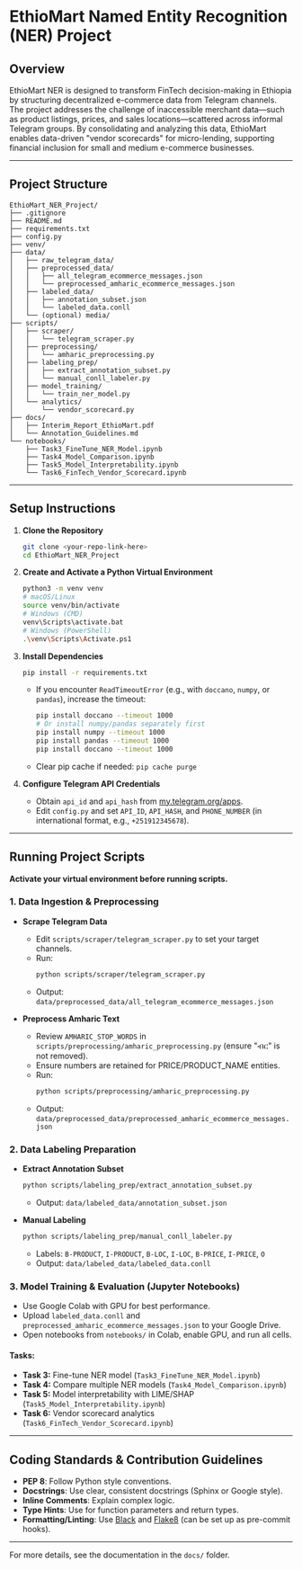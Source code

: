 # EthioMart Named Entity Recognition (NER) Project

## Overview

EthioMart NER is designed to transform FinTech decision-making in Ethiopia by structuring decentralized e-commerce data from Telegram channels. The project addresses the challenge of inaccessible merchant data—such as product listings, prices, and sales locations—scattered across informal Telegram groups. By consolidating and analyzing this data, EthioMart enables data-driven "vendor scorecards" for micro-lending, supporting financial inclusion for small and medium e-commerce businesses.

---

## Project Structure

```
EthioMart_NER_Project/
├── .gitignore
├── README.md
├── requirements.txt
├── config.py
├── venv/
├── data/
│   ├── raw_telegram_data/
│   ├── preprocessed_data/
│   │   ├── all_telegram_ecommerce_messages.json
│   │   └── preprocessed_amharic_ecommerce_messages.json
│   ├── labeled_data/
│   │   ├── annotation_subset.json
│   │   └── labeled_data.conll
│   └── (optional) media/
├── scripts/
│   ├── scraper/
│   │   └── telegram_scraper.py
│   ├── preprocessing/
│   │   └── amharic_preprocessing.py
│   ├── labeling_prep/
│   │   ├── extract_annotation_subset.py
│   │   └── manual_conll_labeler.py
│   ├── model_training/
│   │   └── train_ner_model.py
│   └── analytics/
│       └── vendor_scorecard.py
├── docs/
│   ├── Interim_Report_EthioMart.pdf
│   └── Annotation_Guidelines.md
└── notebooks/
    ├── Task3_FineTune_NER_Model.ipynb
    ├── Task4_Model_Comparison.ipynb
    ├── Task5_Model_Interpretability.ipynb
    └── Task6_FinTech_Vendor_Scorecard.ipynb
```

---

## Setup Instructions

1. **Clone the Repository**
   ```bash
   git clone <your-repo-link-here>
   cd EthioMart_NER_Project
   ```

2. **Create and Activate a Python Virtual Environment**
   ```bash
   python3 -m venv venv
   # macOS/Linux
   source venv/bin/activate
   # Windows (CMD)
   venv\Scripts\activate.bat
   # Windows (PowerShell)
   .\venv\Scripts\Activate.ps1
   ```

3. **Install Dependencies**
   ```bash
   pip install -r requirements.txt
   ```
   - If you encounter `ReadTimeoutError` (e.g., with `doccano`, `numpy`, or `pandas`), increase the timeout:
     ```bash
     pip install doccano --timeout 1000
     # Or install numpy/pandas separately first
     pip install numpy --timeout 1000
     pip install pandas --timeout 1000
     pip install doccano --timeout 1000
     ```
   - Clear pip cache if needed: `pip cache purge`

4. **Configure Telegram API Credentials**
   - Obtain `api_id` and `api_hash` from [my.telegram.org/apps](https://my.telegram.org/apps).
   - Edit `config.py` and set `API_ID`, `API_HASH`, and `PHONE_NUMBER` (in international format, e.g., `+251912345678`).

---

## Running Project Scripts

**Activate your virtual environment before running scripts.**

### 1. Data Ingestion & Preprocessing

- **Scrape Telegram Data**
  - Edit `scripts/scraper/telegram_scraper.py` to set your target channels.
  - Run:
    ```bash
    python scripts/scraper/telegram_scraper.py
    ```
  - Output: `data/preprocessed_data/all_telegram_ecommerce_messages.json`

- **Preprocess Amharic Text**
  - Review `AMHARIC_STOP_WORDS` in `scripts/preprocessing/amharic_preprocessing.py` (ensure "ብር" is not removed).
  - Ensure numbers are retained for PRICE/PRODUCT_NAME entities.
  - Run:
    ```bash
    python scripts/preprocessing/amharic_preprocessing.py
    ```
  - Output: `data/preprocessed_data/preprocessed_amharic_ecommerce_messages.json`

### 2. Data Labeling Preparation

- **Extract Annotation Subset**
  ```bash
  python scripts/labeling_prep/extract_annotation_subset.py
  ```
  - Output: `data/labeled_data/annotation_subset.json`

- **Manual Labeling**
  ```bash
  python scripts/labeling_prep/manual_conll_labeler.py
  ```
  - Labels: `B-PRODUCT`, `I-PRODUCT`, `B-LOC`, `I-LOC`, `B-PRICE`, `I-PRICE`, `O`
  - Output: `data/labeled_data/labeled_data.conll`

### 3. Model Training & Evaluation (Jupyter Notebooks)

- Use Google Colab with GPU for best performance.
- Upload `labeled_data.conll` and `preprocessed_amharic_ecommerce_messages.json` to your Google Drive.
- Open notebooks from `notebooks/` in Colab, enable GPU, and run all cells.

#### Tasks:
- **Task 3:** Fine-tune NER model (`Task3_FineTune_NER_Model.ipynb`)
- **Task 4:** Compare multiple NER models (`Task4_Model_Comparison.ipynb`)
- **Task 5:** Model interpretability with LIME/SHAP (`Task5_Model_Interpretability.ipynb`)
- **Task 6:** Vendor scorecard analytics (`Task6_FinTech_Vendor_Scorecard.ipynb`)

---

## Coding Standards & Contribution Guidelines

- **PEP 8**: Follow Python style conventions.
- **Docstrings**: Use clear, consistent docstrings (Sphinx or Google style).
- **Inline Comments**: Explain complex logic.
- **Type Hints**: Use for function parameters and return types.
- **Formatting/Linting**: Use [Black](https://github.com/psf/black) and [Flake8](https://flake8.pycqa.org/) (can be set up as pre-commit hooks).

---

For more details, see the documentation in the `docs/` folder.
